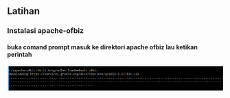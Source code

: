 ## Latihan 
### Instalasi apache-ofbiz
#### buka comand prompt masuk ke direktori apache ofbiz lau ketikan perintah 
![alt text](https://github.com/puspasari14/tekn-cloud-computing/blob/master/minggu-05/1install.PNG "install")